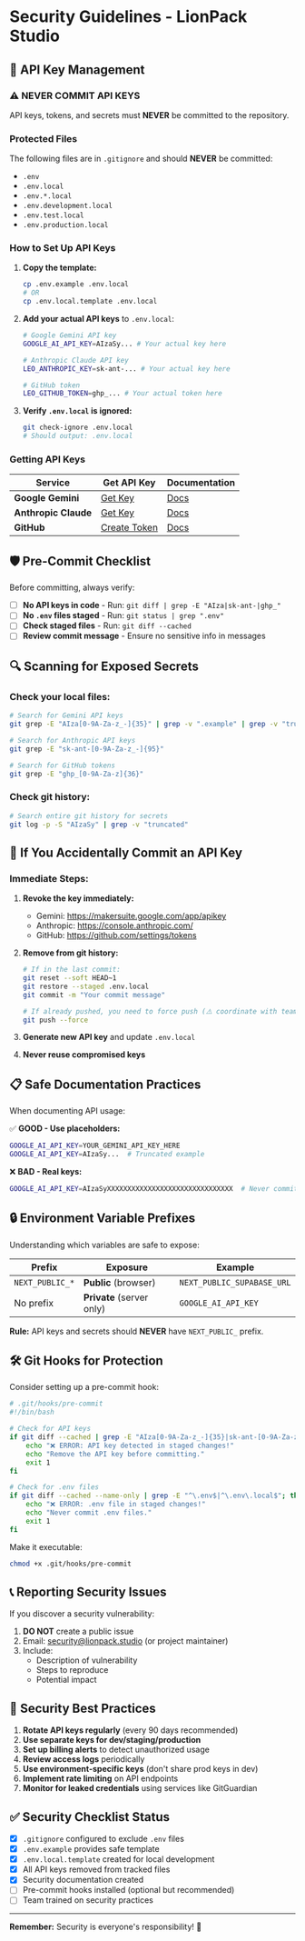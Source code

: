 # Security Guidelines - LionPack Studio

## 🔐 API Key Management

### ⚠️ NEVER COMMIT API KEYS

API keys, tokens, and secrets must **NEVER** be committed to the repository.

### Protected Files

The following files are in `.gitignore` and should **NEVER** be committed:

- `.env`
- `.env.local`
- `.env.*.local`
- `.env.development.local`
- `.env.test.local`
- `.env.production.local`

### How to Set Up API Keys

1. **Copy the template:**

   ```bash
   cp .env.example .env.local
   # OR
   cp .env.local.template .env.local
   ```

2. **Add your actual API keys** to `.env.local`:

   ```bash
   # Google Gemini API key
   GOOGLE_AI_API_KEY=AIzaSy... # Your actual key here

   # Anthropic Claude API key
   LEO_ANTHROPIC_KEY=sk-ant-... # Your actual key here

   # GitHub token
   LEO_GITHUB_TOKEN=ghp_... # Your actual token here
   ```

3. **Verify `.env.local` is ignored:**
   ```bash
   git check-ignore .env.local
   # Should output: .env.local
   ```

### Getting API Keys

| Service              | Get API Key                                                  | Documentation                                                                                                           |
| -------------------- | ------------------------------------------------------------ | ----------------------------------------------------------------------------------------------------------------------- |
| **Google Gemini**    | [Get Key](https://makersuite.google.com/app/apikey)          | [Docs](https://ai.google.dev/docs)                                                                                      |
| **Anthropic Claude** | [Get Key](https://console.anthropic.com/)                    | [Docs](https://docs.anthropic.com/)                                                                                     |
| **GitHub**           | [Create Token](https://github.com/settings/tokens?type=beta) | [Docs](https://docs.github.com/en/authentication/keeping-your-account-and-data-secure/creating-a-personal-access-token) |

## 🛡️ Pre-Commit Checklist

Before committing, always verify:

- [ ] **No API keys in code** - Run: `git diff | grep -E "AIza|sk-ant-|ghp_"`
- [ ] **No `.env` files staged** - Run: `git status | grep ".env"`
- [ ] **Check staged files** - Run: `git diff --cached`
- [ ] **Review commit message** - Ensure no sensitive info in messages

## 🔍 Scanning for Exposed Secrets

### Check your local files:

```bash
# Search for Gemini API keys
git grep -E "AIza[0-9A-Za-z_-]{35}" | grep -v ".example" | grep -v "truncated"

# Search for Anthropic API keys
git grep -E "sk-ant-[0-9A-Za-z_-]{95}"

# Search for GitHub tokens
git grep -E "ghp_[0-9A-Za-z]{36}"
```

### Check git history:

```bash
# Search entire git history for secrets
git log -p -S "AIzaSy" | grep -v "truncated"
```

## 🚨 If You Accidentally Commit an API Key

### Immediate Steps:

1. **Revoke the key immediately:**
   - Gemini: https://makersuite.google.com/app/apikey
   - Anthropic: https://console.anthropic.com/
   - GitHub: https://github.com/settings/tokens

2. **Remove from git history:**

   ```bash
   # If in the last commit:
   git reset --soft HEAD~1
   git restore --staged .env.local
   git commit -m "Your commit message"

   # If already pushed, you need to force push (⚠️ coordinate with team):
   git push --force
   ```

3. **Generate new API key** and update `.env.local`

4. **Never reuse compromised keys**

## 📋 Safe Documentation Practices

When documenting API usage:

✅ **GOOD - Use placeholders:**

```bash
GOOGLE_AI_API_KEY=YOUR_GEMINI_API_KEY_HERE
GOOGLE_AI_API_KEY=AIzaSy...  # Truncated example
```

❌ **BAD - Real keys:**

```bash
GOOGLE_AI_API_KEY=AIzaSyXXXXXXXXXXXXXXXXXXXXXXXXXXXXXXX  # Never commit real keys!
```

## 🔒 Environment Variable Prefixes

Understanding which variables are safe to expose:

| Prefix          | Exposure                  | Example                    |
| --------------- | ------------------------- | -------------------------- |
| `NEXT_PUBLIC_*` | **Public** (browser)      | `NEXT_PUBLIC_SUPABASE_URL` |
| No prefix       | **Private** (server only) | `GOOGLE_AI_API_KEY`        |

**Rule:** API keys and secrets should **NEVER** have `NEXT_PUBLIC_` prefix.

## 🛠️ Git Hooks for Protection

Consider setting up a pre-commit hook:

```bash
# .git/hooks/pre-commit
#!/bin/bash

# Check for API keys
if git diff --cached | grep -E "AIza[0-9A-Za-z_-]{35}|sk-ant-[0-9A-Za-z_-]{95}|ghp_[0-9A-Za-z]{36}"; then
    echo "❌ ERROR: API key detected in staged changes!"
    echo "Remove the API key before committing."
    exit 1
fi

# Check for .env files
if git diff --cached --name-only | grep -E "^\.env$|^\.env\.local$"; then
    echo "❌ ERROR: .env file in staged changes!"
    echo "Never commit .env files."
    exit 1
fi
```

Make it executable:

```bash
chmod +x .git/hooks/pre-commit
```

## 📞 Reporting Security Issues

If you discover a security vulnerability:

1. **DO NOT** create a public issue
2. Email: security@lionpack.studio (or project maintainer)
3. Include:
   - Description of vulnerability
   - Steps to reproduce
   - Potential impact

## 🎯 Security Best Practices

1. **Rotate API keys regularly** (every 90 days recommended)
2. **Use separate keys for dev/staging/production**
3. **Set up billing alerts** to detect unauthorized usage
4. **Review access logs** periodically
5. **Use environment-specific keys** (don't share prod keys in dev)
6. **Implement rate limiting** on API endpoints
7. **Monitor for leaked credentials** using services like GitGuardian

## ✅ Security Checklist Status

- [x] `.gitignore` configured to exclude `.env` files
- [x] `.env.example` provides safe template
- [x] `.env.local.template` created for local development
- [x] All API keys removed from tracked files
- [x] Security documentation created
- [ ] Pre-commit hooks installed (optional but recommended)
- [ ] Team trained on security practices

---

**Remember:** Security is everyone's responsibility! 🔐
